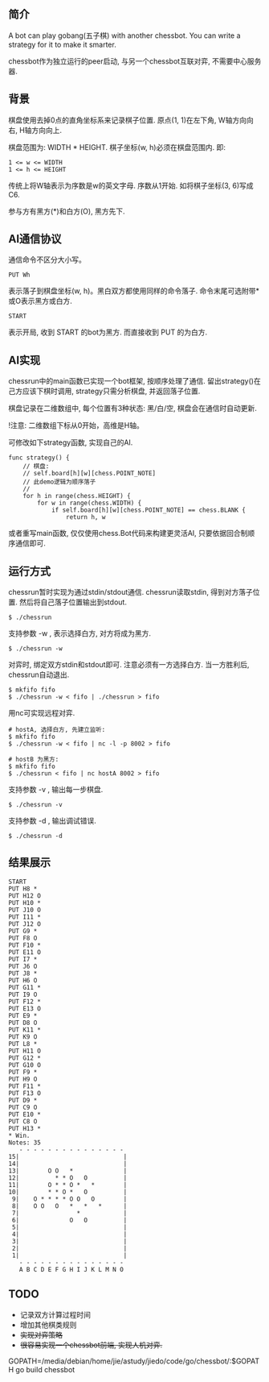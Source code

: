 ## 简介

A bot can play gobang(五子棋) with another chessbot. You can write a strategy for it to make it smarter.

chessbot作为独立运行的peer启动, 与另一个chessbot互联对弈, 不需要中心服务器.

## 背景

棋盘使用去掉0点的直角坐标系来记录棋子位置. 原点(1, 1)在左下角, W轴方向向右, H轴方向向上.

棋盘范围为: WIDTH * HEIGHT. 棋子坐标(w, h)必须在棋盘范围内. 即:

    1 <= w <= WIDTH
    1 <= h <= HEIGHT

传统上将W轴表示为序数是w的英文字母. 序数从1开始. 如将棋子坐标(3, 6)写成C6.

参与方有黑方(*)和白方(O), 黑方先下.


## AI通信协议

通信命令不区分大小写。

    PUT Wh

表示落子到棋盘坐标(w, h)。黑白双方都使用同样的命令落子. 命令末尾可选附带*或O表示黑方或白方.

    START

表示开局, 收到 START 的bot为黑方. 而直接收到 PUT 的为白方.


## AI实现

chessrun中的main函数已实现一个bot框架, 按顺序处理了通信. 留出strategy()在己方应该下棋时调用, strategy只需分析棋盘, 并返回落子位置.

棋盘记录在二维数组中, 每个位置有3种状态: 黑/白/空, 棋盘会在通信时自动更新.

!注意: 二维数组下标从0开始，高维是H轴。

可修改如下strategy函数, 实现自己的AI.

    func strategy() {
        // 棋盘:
        // self.board[h][w][chess.POINT_NOTE]
        // 此demo逻辑为顺序落子
        //
        for h in range(chess.HEIGHT) {
            for w in range(chess.WIDTH) {
                if self.board[h][w][chess.POINT_NOTE] == chess.BLANK {
                    return h, w

或者重写main函数, 仅仅使用chess.Bot代码来构建更灵活AI, 只要依据回合制顺序通信即可.


## 运行方式

chessrun暂时实现为通过stdin/stdout通信. chessrun读取stdin, 得到对方落子位置. 然后将自己落子位置输出到stdout.

    $ ./chessrun

支持参数 -w , 表示选择白方, 对方将成为黑方.

    $ ./chessrun -w

对弈时, 绑定双方stdin和stdout即可. 注意必须有一方选择白方. 当一方胜利后, chessrun自动退出.

    $ mkfifo fifo
    $ ./chessrun -w < fifo | ./chessrun > fifo

用nc可实现远程对弈.

    # hostA, 选择白方, 先建立监听:
    $ mkfifo fifo
    $ ./chessrun -w < fifo | nc -l -p 8002 > fifo

    # hostB 为黑方:
    $ mkfifo fifo
    $ ./chessrun < fifo | nc hostA 8002 > fifo

支持参数 -v , 输出每一步棋盘.

    $ ./chessrun -v

支持参数 -d , 输出调试错误.

    $ ./chessrun -d


## 结果展示

    START
    PUT H8 *
    PUT H12 O
    PUT H10 *
    PUT J10 O
    PUT I11 *
    PUT J12 O
    PUT G9 *
    PUT F8 O
    PUT F10 *
    PUT E11 O
    PUT I7 *
    PUT J6 O
    PUT J8 *
    PUT H6 O
    PUT G11 *
    PUT I9 O
    PUT F12 *
    PUT E13 O
    PUT E9 *
    PUT D8 O
    PUT K11 *
    PUT K9 O
    PUT L8 *
    PUT H11 O
    PUT G12 *
    PUT G10 O
    PUT F9 *
    PUT H9 O
    PUT F11 *
    PUT F13 O
    PUT D9 *
    PUT C9 O
    PUT E10 *
    PUT C8 O
    PUT H13 *
    * Win.
    Notes: 35
       - - - - - - - - - - - - - - -
    15|                             |
    14|                             |
    13|        O O   *              |
    12|          * * O   O          |
    11|        O * * O *   *        |
    10|        * * O *   O          |
     9|    O * * * * O O   O        |
     8|    O O   O   *   *   *      |
     7|                *            |
     6|              O   O          |
     5|                             |
     4|                             |
     3|                             |
     2|                             |
     1|                             |
       - - - - - - - - - - - - - - -
       A B C D E F G H I J K L M N O

## TODO

* 记录双方计算过程时间
* 增加其他棋类规则
* ~~实现对弈策略~~
* ~~很容易实现一个chessbot前端, 实现人机对弈.~~




GOPATH=/media/debian/home/jie/astudy/jiedo/code/go/chessbot/:$GOPATH go build chessbot
